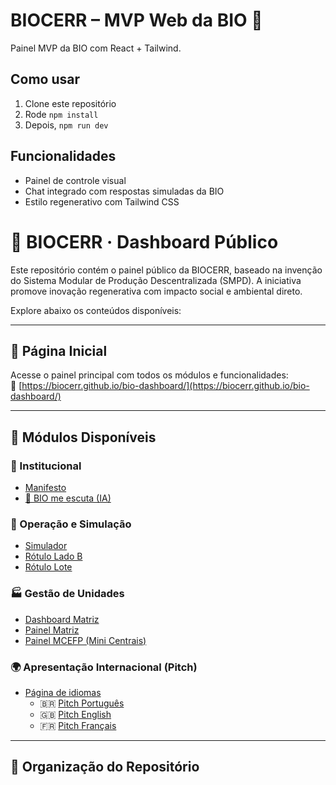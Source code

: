 # BIOCERR – MVP Web da BIO 🌱

Painel MVP da BIO com React + Tailwind.

## Como usar

1. Clone este repositório
2. Rode `npm install`
3. Depois, `npm run dev`

## Funcionalidades

- Painel de controle visual
- Chat integrado com respostas simuladas da BIO
- Estilo regenerativo com Tailwind CSS
# 🌱 BIOCERR · Dashboard Público

Este repositório contém o painel público da BIOCERR, baseado na invenção do Sistema Modular de Produção Descentralizada (SMPD). A iniciativa promove inovação regenerativa com impacto social e ambiental direto.  

Explore abaixo os conteúdos disponíveis:

---

## 📌 Página Inicial
Acesse o painel principal com todos os módulos e funcionalidades:  
🔗 [https://biocerr.github.io/bio-dashboard/](https://biocerr.github.io/bio-dashboard/)

---

## 📂 Módulos Disponíveis

### 📄 Institucional
- [Manifesto](https://biocerr.github.io/bio-dashboard/manifesto.html)
- [🧠 BIO me escuta (IA)](https://biocerr.github.io/bio-dashboard/bio-me-escuta.html)

### 🧪 Operação e Simulação
- [Simulador](https://biocerr.github.io/bio-dashboard/simulador.html)
- [Rótulo Lado B](https://biocerr.github.io/bio-dashboard/rotulo-lado-b.html)
- [Rótulo Lote](https://biocerr.github.io/bio-dashboard/rotulo-lote.html)

### 🏭 Gestão de Unidades
- [Dashboard Matriz](https://biocerr.github.io/bio-dashboard/dashboard-matriz.html)
- [Painel Matriz](https://biocerr.github.io/bio-dashboard/painel-matriz.html)
- [Painel MCEFP (Mini Centrais)](https://biocerr.github.io/bio-dashboard/painel-mcefp.html)

### 🌍 Apresentação Internacional (Pitch)
- [Página de idiomas](https://biocerr.github.io/bio-dashboard/pitch/index.html)
  - 🇧🇷 [Pitch Português](https://biocerr.github.io/bio-dashboard/pitch/pitch-biocerr.html)
  - 🇬🇧 [Pitch English](https://biocerr.github.io/bio-dashboard/pitch/pitch-biocerr-en.html)
  - 🇫🇷 [Pitch Français](https://biocerr.github.io/bio-dashboard/pitch/pitch-biocerr-fr.html)

---

## 📁 Organização do Repositório


